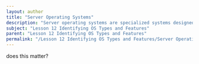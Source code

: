 ```yaml
---
layout: author
title: "Server Operating Systems"
description: "Server operating systems are specialized systems designed to manage network resources, offer services to client devices, and provide high performance and reliability for enterprise tasks. Unlike desktop operating systems, server OSs are optimized for hardware configurations that prioritize processing power, memory, and network capabilities. These operating systems support multiple simultaneous connections from client machines, enabling them to serve applications, files, and databases efficiently. Common examples include Microsoft Windows Server, Linux distributions such as Ubuntu Server and CentOS, and Unix-based systems. Understanding the features and benefits of these operating systems is crucial for IT professionals tasked with maintaining server infrastructures."
subject: "Lesson 12 Identifying OS Types and Features"
parent: "Lesson 12 Identifying OS Types and Features"
permalink: "/Lesson 12 Identifying OS Types and Features/Server Operating Systems/"
---
```


does this matter?
